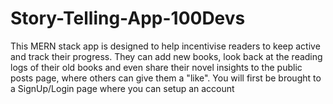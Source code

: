 # Story-Telling-App-100Devs

This MERN stack app is designed to help incentivise readers to keep active and track their progress. They can add new books, look back at the reading logs of their old books and even share their novel insights to the public posts page, where others can give them a "like". You will first be brought to a SignUp/Login page where you can setup an account

